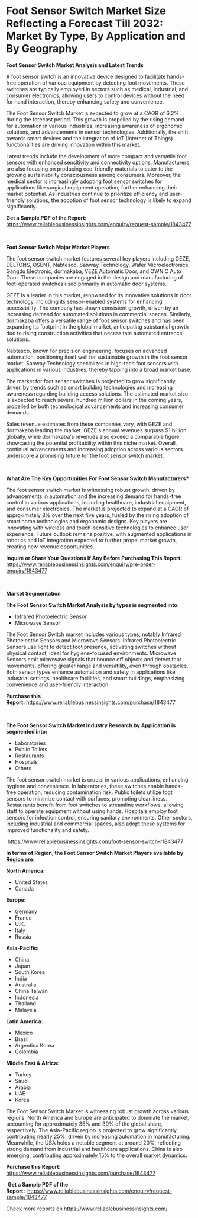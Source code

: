 <p><h1>Foot Sensor Switch Market Size Reflecting a Forecast Till 2032: Market By Type, By Application and By Geography</h1></p><p><strong>Foot Sensor Switch Market Analysis and Latest Trends</strong></p>
<p><p>A foot sensor switch is an innovative device designed to facilitate hands-free operation of various equipment by detecting foot movements. These switches are typically employed in sectors such as medical, industrial, and consumer electronics, allowing users to control devices without the need for hand interaction, thereby enhancing safety and convenience.</p><p>The Foot Sensor Switch Market is expected to grow at a CAGR of 6.2% during the forecast period. This growth is propelled by the rising demand for automation in various industries, increasing awareness of ergonomic solutions, and advancements in sensor technologies. Additionally, the shift towards smart devices and the integration of IoT (Internet of Things) functionalities are driving innovation within this market. </p><p>Latest trends include the development of more compact and versatile foot sensors with enhanced sensitivity and connectivity options. Manufacturers are also focusing on producing eco-friendly materials to cater to the growing sustainability consciousness among consumers. Moreover, the medical sector is increasingly adopting foot sensor switches for applications like surgical equipment operation, further enhancing their market potential. As industries continue to prioritize efficiency and user-friendly solutions, the adoption of foot sensor technology is likely to expand significantly.</p></p>
<p><strong>Get a Sample PDF of the Report:&nbsp;</strong> <a href="https://www.reliablebusinessinsights.com/enquiry/request-sample/1843477?utm_campaign=2447&utm_medium=2&utm_source=Github&utm_content=ia&utm_term=22022025&utm_id=foot-sensor-switch">https://www.reliablebusinessinsights.com/enquiry/request-sample/1843477</a></p>
<p>&nbsp;</p>
<p><strong>Foot Sensor Switch Major Market Players</strong></p>
<p><p>The foot sensor switch market features several key players including GEZE, DELTONS, OSENT, Nabtesco, Sanway Technology, Wafer Microelectronics, Gangdu Electronic, dormakaba, VEZE Automatic Door, and OWNIC Auto Door. These companies are engaged in the design and manufacturing of foot-operated switches used primarily in automatic door systems.</p><p>GEZE is a leader in this market, renowned for its innovative solutions in door technology, including its sensor-enabled systems for enhancing accessibility. The company has shown consistent growth, driven by an increasing demand for automated solutions in commercial spaces. Similarly, dormakaba offers a versatile range of foot sensor switches and has been expanding its footprint in the global market, anticipating substantial growth due to rising construction activities that necessitate automated entrance solutions.</p><p>Nabtesco, known for precision engineering, focuses on advanced automation, positioning itself well for sustainable growth in the foot sensor market. Sanway Technology specializes in high-tech foot sensors with applications in various industries, thereby tapping into a broad market base. </p><p>The market for foot sensor switches is projected to grow significantly, driven by trends such as smart building technologies and increasing awareness regarding building access solutions. The estimated market size is expected to reach several hundred million dollars in the coming years, propelled by both technological advancements and increasing consumer demands.</p><p>Sales revenue estimates from these companies vary, with GEZE and dormakaba leading the market. GEZE's annual revenues surpass $1 billion globally, while dormakaba's revenues also exceed a comparable figure, showcasing the potential profitability within this niche market. Overall, continual advancements and increasing adoption across various sectors underscore a promising future for the foot sensor switch market.</p></p>
<p>&nbsp;</p>
<p><strong>What Are The Key Opportunities For Foot Sensor Switch Manufacturers?</strong></p>
<p><p>The foot sensor switch market is witnessing robust growth, driven by advancements in automation and the increasing demand for hands-free control in various applications, including healthcare, industrial equipment, and consumer electronics. The market is projected to expand at a CAGR of approximately 8% over the next five years, fueled by the rising adoption of smart home technologies and ergonomic designs. Key players are innovating with wireless and touch-sensitive technologies to enhance user experience. Future outlook remains positive, with augmented applications in robotics and IoT integration expected to further propel market growth, creating new revenue opportunities.</p></p>
<p><strong>Inquire or Share Your Questions If Any Before Purchasing This Report:</strong> <a href="https://www.reliablebusinessinsights.com/enquiry/pre-order-enquiry/1843477?utm_campaign=2447&utm_medium=2&utm_source=Github&utm_content=ia&utm_term=22022025&utm_id=foot-sensor-switch">https://www.reliablebusinessinsights.com/enquiry/pre-order-enquiry/1843477</a></p>
<p>&nbsp;</p>
<p><strong>Market Segmentation</strong></p>
<p><strong>The Foot Sensor Switch Market Analysis by types is segmented into:</strong></p>
<p><ul><li>Infrared Photoelectric Sensor</li><li>Microwave Sensor</li></ul></p>
<p><p>The Foot Sensor Switch market includes various types, notably Infrared Photoelectric Sensors and Microwave Sensors. Infrared Photoelectric Sensors use light to detect foot presence, activating switches without physical contact, ideal for hygiene-focused environments. Microwave Sensors emit microwave signals that bounce off objects and detect foot movements, offering greater range and versatility, even through obstacles. Both sensor types enhance automation and safety in applications like industrial settings, healthcare facilities, and smart buildings, emphasizing convenience and user-friendly interaction.</p></p>
<p><strong>Purchase this Report:&nbsp;</strong><a href="https://www.reliablebusinessinsights.com/purchase/1843477?utm_campaign=2447&utm_medium=2&utm_source=Github&utm_content=ia&utm_term=22022025&utm_id=foot-sensor-switch">https://www.reliablebusinessinsights.com/purchase/1843477</a></p>
<p>&nbsp;</p>
<p><strong>The Foot Sensor Switch Market Industry Research by Application is segmented into:</strong></p>
<p><ul><li>Laboratories</li><li>Public Toilets</li><li>Restaurants</li><li>Hospitals</li><li>Others</li></ul></p>
<p><p>The foot sensor switch market is crucial in various applications, enhancing hygiene and convenience. In laboratories, these switches enable hands-free operation, reducing contamination risk. Public toilets utilize foot sensors to minimize contact with surfaces, promoting cleanliness. Restaurants benefit from foot switches to streamline workflows, allowing staff to operate equipment without using hands. Hospitals employ foot sensors for infection control, ensuring sanitary environments. Other sectors, including industrial and commercial spaces, also adopt these systems for improved functionality and safety.</p></p>
<p><a href="https://www.reliablebusinessinsights.com/foot-sensor-switch-r1843477?utm_campaign=2447&utm_medium=2&utm_source=Github&utm_content=ia&utm_term=22022025&utm_id=foot-sensor-switch">&nbsp;https://www.reliablebusinessinsights.com/foot-sensor-switch-r1843477</a></p>
<p><strong>In terms of Region, the Foot Sensor Switch Market Players available by Region are:</strong></p>
<p>
    <p> <strong> North America: </strong>
        <ul>
            <li>United States</li>
            <li>Canada</li>
        </ul>
        </p> 
    <p> <strong> Europe: </strong>
        <ul>
            <li>Germany</li>
            <li>France</li>
            <li>U.K.</li>
            <li>Italy</li>
            <li>Russia</li>
        </ul>
        </p> 
    <p> <strong> Asia-Pacific: </strong>
        <ul>
            <li>China</li>
            <li>Japan</li>
            <li>South Korea</li>
            <li>India</li>
            <li>Australia</li>
            <li>China Taiwan</li>
            <li>Indonesia</li>
            <li>Thailand</li>
            <li>Malaysia</li>
        </ul>
        </p> 
    <p> <strong> Latin America: </strong>
        <ul>
            <li>Mexico</li>
            <li>Brazil</li>
            <li>Argentina Korea</li>
            <li>Colombia</li>
        </ul>
        </p> 
    <p> <strong> Middle East & Africa: </strong>
        <ul>
            <li>Turkey</li>
            <li>Saudi</li>
            <li>Arabia</li>
            <li>UAE</li>
            <li>Korea</li>
        </ul>
    </p>
    </p>
<p><p>The Foot Sensor Switch Market is witnessing robust growth across various regions. North America and Europe are anticipated to dominate the market, accounting for approximately 35% and 30% of the global share, respectively. The Asia-Pacific region is projected to grow significantly, contributing nearly 25%, driven by increasing automation in manufacturing. Meanwhile, the USA holds a notable segment at around 20%, reflecting strong demand from industrial and healthcare applications. China is also emerging, contributing approximately 15% to the overall market dynamics.</p></p>
<p><strong>Purchase this Report: </strong><a href="https://www.reliablebusinessinsights.com/purchase/1843477?utm_campaign=2447&utm_medium=2&utm_source=Github&utm_content=ia&utm_term=22022025&utm_id=foot-sensor-switch">https://www.reliablebusinessinsights.com/purchase/1843477</a></p>
<p>&nbsp;<strong>Get a Sample PDF of the Report:&nbsp;&nbsp;</strong><a href="https://www.reliablebusinessinsights.com/enquiry/request-sample/1843477?utm_campaign=2447&utm_medium=2&utm_source=Github&utm_content=ia&utm_term=22022025&utm_id=foot-sensor-switch">https://www.reliablebusinessinsights.com/enquiry/request-sample/1843477</a></p>
<p><strong></strong></p>
<p>Check more reports on <a href="https://www.reliablebusinessinsights.com/?utm_campaign=2447&utm_medium=2&utm_source=Github&utm_content=ia&utm_term=22022025&utm_id=foot-sensor-switch">https://www.reliablebusinessinsights.com/</a></p>